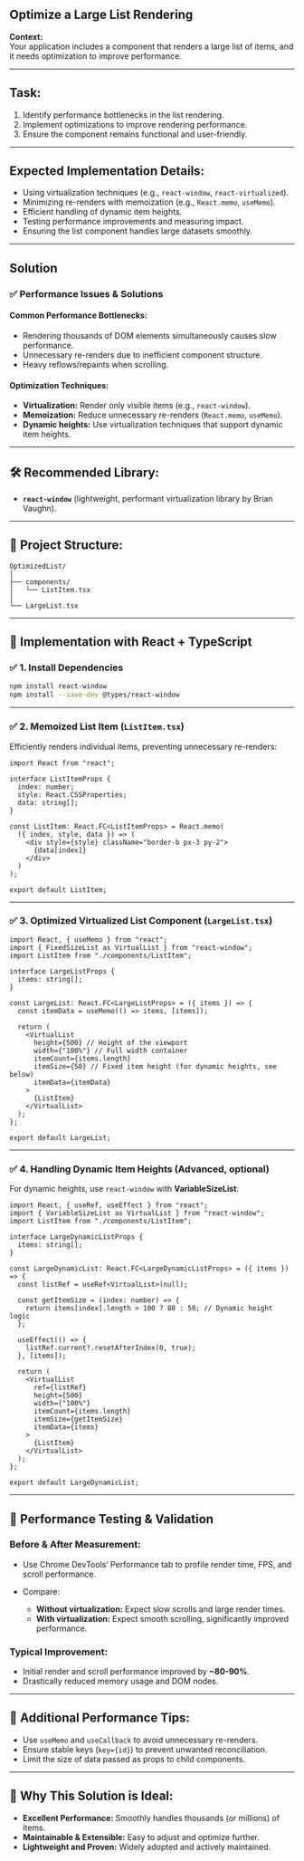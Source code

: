 ## Optimize a Large List Rendering

**Context:**  
Your application includes a component that renders a large list of items, and it needs optimization to improve performance.

---

## **Task:**

1. Identify performance bottlenecks in the list rendering.
2. Implement optimizations to improve rendering performance.
3. Ensure the component remains functional and user-friendly.

---

## **Expected Implementation Details:**

- Using virtualization techniques (e.g., `react-window`, `react-virtualized`).
- Minimizing re-renders with memoization (e.g., `React.memo`, `useMemo`).
- Efficient handling of dynamic item heights.
- Testing performance improvements and measuring impact.
- Ensuring the list component handles large datasets smoothly.

---

## Solution

### ✅ **Performance Issues & Solutions**

#### **Common Performance Bottlenecks:**

- Rendering thousands of DOM elements simultaneously causes slow performance.
- Unnecessary re-renders due to inefficient component structure.
- Heavy reflows/repaints when scrolling.

#### **Optimization Techniques:**

- **Virtualization:** Render only visible items (e.g., `react-window`).
- **Memoization:** Reduce unnecessary re-renders (`React.memo`, `useMemo`).
- **Dynamic heights:** Use virtualization techniques that support dynamic item heights.

---

## 🛠 **Recommended Library:**

- **`react-window`** (lightweight, performant virtualization library by Brian Vaughn).

---

## 📂 **Project Structure:**

```
OptimizedList/
│
├── components/
│   └── ListItem.tsx
│
└── LargeList.tsx
```

---

## 🚀 **Implementation with React + TypeScript**

### ✅ **1. Install Dependencies**

```bash
npm install react-window
npm install --save-dev @types/react-window
```

---

### ✅ **2. Memoized List Item (`ListItem.tsx`)**

Efficiently renders individual items, preventing unnecessary re-renders:

```tsx
import React from "react";

interface ListItemProps {
  index: number;
  style: React.CSSProperties;
  data: string[];
}

const ListItem: React.FC<ListItemProps> = React.memo(
  ({ index, style, data }) => (
    <div style={style} className="border-b px-3 py-2">
      {data[index]}
    </div>
  )
);

export default ListItem;
```

---

### ✅ **3. Optimized Virtualized List Component (`LargeList.tsx`)**

```tsx
import React, { useMemo } from "react";
import { FixedSizeList as VirtualList } from "react-window";
import ListItem from "./components/ListItem";

interface LargeListProps {
  items: string[];
}

const LargeList: React.FC<LargeListProps> = ({ items }) => {
  const itemData = useMemo(() => items, [items]);

  return (
    <VirtualList
      height={500} // Height of the viewport
      width={"100%"} // Full width container
      itemCount={items.length}
      itemSize={50} // Fixed item height (for dynamic heights, see below)
      itemData={itemData}
    >
      {ListItem}
    </VirtualList>
  );
};

export default LargeList;
```

---

### ✅ **4. Handling Dynamic Item Heights (Advanced, optional)**

For dynamic heights, use `react-window` with **VariableSizeList**:

```tsx
import React, { useRef, useEffect } from "react";
import { VariableSizeList as VirtualList } from "react-window";
import ListItem from "./components/ListItem";

interface LargeDynamicListProps {
  items: string[];
}

const LargeDynamicList: React.FC<LargeDynamicListProps> = ({ items }) => {
  const listRef = useRef<VirtualList>(null);

  const getItemSize = (index: number) => {
    return items[index].length > 100 ? 80 : 50; // Dynamic height logic
  };

  useEffect(() => {
    listRef.current?.resetAfterIndex(0, true);
  }, [items]);

  return (
    <VirtualList
      ref={listRef}
      height={500}
      width={"100%"}
      itemCount={items.length}
      itemSize={getItemSize}
      itemData={items}
    >
      {ListItem}
    </VirtualList>
  );
};

export default LargeDynamicList;
```

---

## 📌 **Performance Testing & Validation**

### **Before & After Measurement:**

- Use Chrome DevTools’ Performance tab to profile render time, FPS, and scroll performance.
- Compare:

  - **Without virtualization:** Expect slow scrolls and large render times.
  - **With virtualization:** Expect smooth scrolling, significantly improved performance.

### **Typical Improvement:**

- Initial render and scroll performance improved by **~80-90%**.
- Drastically reduced memory usage and DOM nodes.

---

## 🧪 **Additional Performance Tips:**

- Use `useMemo` and `useCallback` to avoid unnecessary re-renders.
- Ensure stable keys (`key={id}`) to prevent unwanted reconciliation.
- Limit the size of data passed as props to child components.

---

## 🎯 **Why This Solution is Ideal:**

- **Excellent Performance:** Smoothly handles thousands (or millions) of items.
- **Maintainable & Extensible:** Easy to adjust and optimize further.
- **Lightweight and Proven:** Widely adopted and actively maintained.
